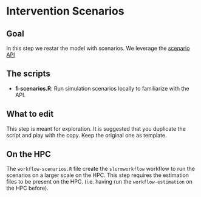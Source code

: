 # Intervention Scenarios

## Goal

In this step we restar the model with scenarios. We leverage the [scenario API](https://cran.r-project.org/web/packages/EpiModel/vignettes/model-parameters.html)

## The scripts

- **1-scenarios.R**: Run simulation scenarios locally to familiarize with the API.

## What to edit

This step is meant for exploration. It is suggested that you duplicate the script and play with the copy. Keep the original one as template.

## On the HPC

The `workflow-scenarios.R` file create the `slurmworkflow` workflow to run the scenarios on a larger scale on the HPC. This step requires the estimation files to be present on the HPC. (i.e. having run the `workflow-estimation` on the HPC before).

